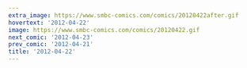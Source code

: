 ```yaml
---
extra_image: https://www.smbc-comics.com/comics/20120422after.gif
hovertext: '2012-04-22'
image: https://www.smbc-comics.com/comics/20120422.gif
next_comic: '2012-04-23'
prev_comic: '2012-04-21'
title: '2012-04-22'
---
```


